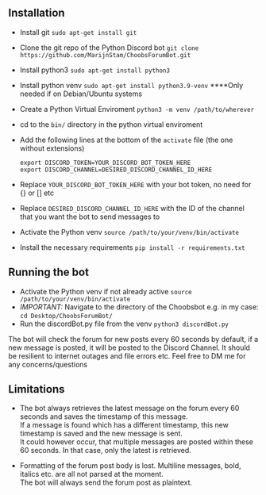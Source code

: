 ## Installation
* Install git `sudo apt-get install git`
* Clone the git repo of the Python Discord bot `git clone https://github.com/MarijnStam/ChoobsForumBot.git`
* Install python3 `sudo apt-get install python3`
* Install python venv `sudo apt-get install python3.9-venv` ****Only needed if on Debian/Ubuntu systems
* Create a Python Virtual Enviroment `python3 -m venv /path/to/wherever`
* cd to the `bin/` directory in the python virtual enviroment 
* Add the following lines at the bottom of the `activate` file (the one without extensions)

	`export DISCORD_TOKEN=YOUR_DISCORD_BOT_TOKEN_HERE` <br />
    `export DISCORD_CHANNEL=DESIRED_DISCORD_CHANNEL_ID_HERE`

* Replace `YOUR_DISCORD_BOT_TOKEN_HERE` with your bot token, no need for {} or [] etc
* Replace `DESIRED_DISCORD_CHANNEL_ID_HERE` with the ID of the channel that you want the bot to send messages to

* Activate the Python venv `source /path/to/your/venv/bin/activate`
* Install the necessary requirements `pip install -r requirements.txt`



## Running the bot
* Activate the Python venv if not already active `source /path/to/your/venv/bin/activate`
* *IMPORTANT:* Navigate to the directory of the Choobsbot e.g. in my case:  `cd Desktop/ChoobsForumBot/`
* Run the discordBot.py file from the venv `python3 discordBot.py`

The bot will check the forum for new posts every 60 seconds by default, if a new message is posted, it will be posted to the Discord Channel.
It should be resilient to internet outages and file errors etc. 
Feel free to DM me for any concerns/questions

## Limitations
* The bot always retrieves the latest message on the forum every 60 seconds and saves the timestamp of this message. <br />
If a message is found which has a different timestamp, this new timestamp is saved and the new message is sent. <br />
It could however occur, that multiple messages are posted within these 60 seconds. In that case, only the latest is retrieved.

* Formatting of the forum post body is lost. Multiline messages, bold, italics etc. are all not parsed at the moment. <br />
The bot will always send the forum post as plaintext.
